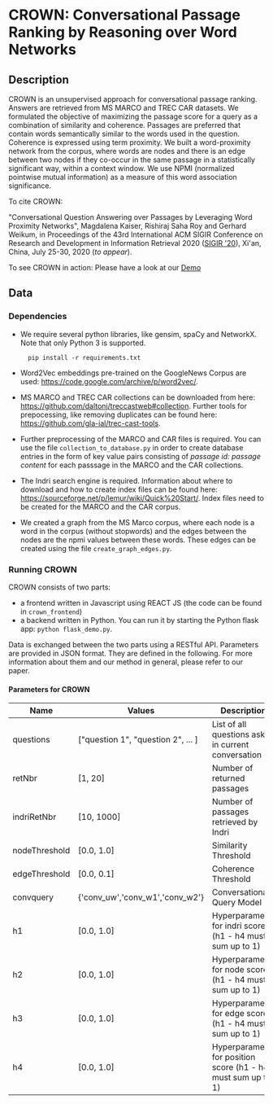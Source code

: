 CROWN: **C**onversational Passage **R**anking by Reasoning **o**ver **W**ord **N**etworks
============

Description
------------

CROWN is an unsupervised approach for conversational passage ranking. Answers are retrieved from MS MARCO and TREC CAR datasets. We formulated the objective of maximizing the passage score for a query as a combination of similarity and coherence. Passages are preferred that contain words semantically similar to the words used in the question. Coherence is expressed using term proximity. We built a word-proximity network from the corpus, where words are nodes and there is an edge between two nodes if they co-occur in the same passage in a statistically significant way, within a context window. We use NPMI (normalized pointwise mutual information) as a measure of this word association significance.

To cite CROWN: 

"Conversational Question Answering over Passages by Leveraging Word Proximity Networks", Magdalena Kaiser, Rishiraj Saha Roy and Gerhard Weikum, in Proceedings of the 43rd International ACM SIGIR Conference on Research and Development in Information Retrieval 2020 ([SIGIR '20](https://sigir.org/sigir2020/)), Xi'an, China, July 25-30, 2020 (*to appear*).
            
To see CROWN in action: 
        Please have a look at our [Demo](http://crown.mpi-inf.mpg.de)

Data
------

### Dependencies ####

* We require several python libraries, like gensim, spaCy and NetworkX. Note that only Python 3 is supported.

        pip install -r requirements.txt


* Word2Vec embeddings pre-trained on the GoogleNews Corpus are used: https://code.google.com/archive/p/word2vec/. 

* MS MARCO and TREC CAR collections can be downloaded from here: https://github.com/daltonj/treccastweb#collection. Further tools for prepocessing, like removing duplicates can be found here: https://github.com/gla-ial/trec-cast-tools.

* Further preprocessing of the MARCO and CAR files is required. You can use the file `collection_to_database.py` in order to create database entries in the form of key value pairs consisting of *passage id: passage content* for each passsage in the MARCO and the CAR collections.

* The Indri search engine is required. Information about where to download and how to create index files can be found here: https://sourceforge.net/p/lemur/wiki/Quick%20Start/. Index files need to be created for the MARCO and the CAR corpus. 

* We created a graph from the MS Marco corpus, where each node is a word in the corpus (without stopwords) and the edges between the nodes are the npmi values between these words. These edges can be created using the file `create_graph_edges.py`.



### Running CROWN ####

CROWN consists of two parts: 
* a frontend written in Javascript using REACT JS (the code can be found in `crown_frontend`)
* a backend written in Python. You can run it by starting the Python flask app: `python flask_demo.py`.
  
Data is exchanged between the two parts using a RESTful API.
Parameters are provided in JSON format. They are defined in the following. 
For more information about them and our method in general, please refer to our paper.

#### Parameters for CROWN ####

|Name | Values   |   Description |
| ---- | ------------ | ------------|
|questions | ["question 1", "question 2", ... ] | List of all questions asked in current conversation |
|retNbr | [1, 20] | Number of returned passages |
|indriRetNbr |[10, 1000] | Number of passages retrieved by Indri|
|nodeThreshold |[0.0, 1.0] | Similarity Threshold|
|edgeThreshold |[0.0, 0.1] | Coherence Threshold|
|convquery |{'conv_uw','conv_w1','conv_w2'} | Conversational Query Model|
|h1    |[0.0, 1.0] | Hyperparameter for indri score (h1 - h4 must sum up to 1)|
|h2   | [0.0, 1.0] | Hyperparameter for node score (h1 - h4 must sum up to 1)|
|h3  |  [0.0, 1.0] | Hyperparameter for edge score (h1 - h4 must sum up to 1) |
|h4 |   [0.0, 1.0] | Hyperparameter for position score (h1 - h4 must sum up to 1) |

